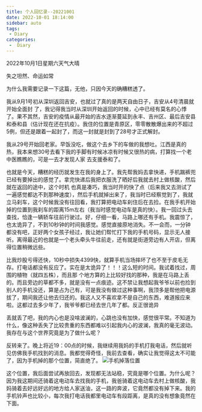 ```yaml
---
title: 个人回忆录--20221001
date: 2022-10-01 18:14:00
sidebar: auto
tags:
 - Diary
categories:
 -  Diary
---
```


2022年10月1日星期六天气大晴

失之坦然、命运如常

为什么我需要记录一下这篇，无他，只因今天的确糟糕透了。


我从9月1号初从深圳返回吉安，也就过了真的是两天自由日子，吉安从4号清晨就开始全面封
了，我记得我当时从深圳开始返回的时候，心中已经有莫名的心悸了。果不其然，吉安的疫情从最开始的吉水逐渐蔓延到永丰、吉州区、最后吉安县和泰和县（估计现在还在抗疫）。我住的位置是青原区，零零散散爆出来的不超过5例，但还是跟着一起封了，而这一封就是封到了28号才正式解封。


我从29号开始回老家。早饭没吃，做这个去乡下的车做的我想吐。江西是真的热，我本来想30号去看下我的手脚有时候冰凉有时候又很热的病，打算找一个老中医瞧瞧的，可是一去才发现人家
去支援泰和了。

也就是今天，糟糕的经历就发生在我的身上了。我先帮我妈去拿快递，手机踹裤兜已经有要掉出的感觉了。拿完快递后我把衣服洗了晒好后我就去村上做核酸，然后就在返回的途中，这个时机
也真是凑巧，我当时开的快了点（后来我又去测试了一遍感觉都达不到那种速度），然后手机就掉出来了，我当时已经察觉到了，我就立马刹车，这个时候我没有往回看，我打算把电动车刹住后在去捡。在我手机开始掉的位置到我刹车的距离15m左右（我当时感觉电动车是真的快）。我一回过头去查找，恰逢一辆轿车往前行驶过。好，仔细一看，马路上哪还有手机。我震惊了，也太诡异了，不到10秒钟的时间我感觉。感觉直接原地消失。不一会而，一分钟都没有吧，正好两个女孩子经过，我让她们帮忙打下我的手机号码，显示无人接听。离得最近的也就是一个老头牵头牛往前走，还有就是街道旁边有人开店，但离得位置稍微远些。


比我炒股亏得还快，10秒中损失4399快，就算手机当场摔坏了也不至于皮毛无存。打电话都没有反应了。实在是太诡异了！！！这么短的时间。我试着找过，周围的植物（就四五株），而且那
个地方算的上比较好找的那种，我是在马路上丢的。而且旁边的草都不多，就是没有一点痕迹。这不禁让我想起我爷爷以前也捡到别人的手机没还，算是占为己有，可是我没有做过这种事啊，我顶多是帮他把电源拔了，期间我还让他去归还的。我这人又不喜欢拿不是自己的东西，难道报应来啦。这都过去多少年了，我爷爷都已经去世几年了都。反正很诡异


丢就丢了吧，我的内心也是没啥波澜的，心跳也没有加快，感觉很平常。不知道为什么，像这种丢失了比较贵重的东西都难以引起我内心的波澜，我真的毫无波动。
我存在与这个世界究竟是为了做什么呢？

反转来了。晚上将近19：00点的时候，我继续用我妈的手机打我电话，然后就听见仿佛我手机找到的消息。我都觉得奇怪，我前去查看，确实让我觉得这太不可能了，因为手机掉的那个位置，简直绝了。
<img :src="$withBase('/images/diary/001.jpg')" alt="手机掉落位置">

这个位置，我后面尝试再放回去，发现都无法站稳，究竟是哪个位置。为什么呢？因为我这期间还骑着这电动车去找我的手机，我爸骑着这电动车去村上做核酸，我妈骑着去好远好远的地方给人家送油，这一路的奔波，它竟然都没有掉下来。我的手机铃声也比较小，每次我打电话我都里电动车有段距离，是真的没有想象竟然在下面。
